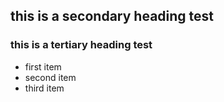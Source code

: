 ## this is a secondary heading test
### this is a tertiary heading test
* first item
* second item
* third item

